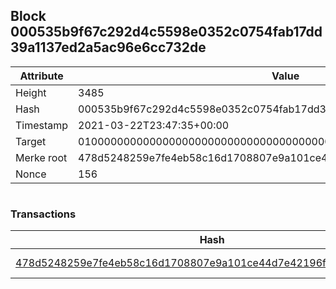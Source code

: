 ## Block 000535b9f67c292d4c5598e0352c0754fab17dd39a1137ed2a5ac96e6cc732de

Attribute | Value
--- | ---
Height | 3485
Hash | 000535b9f67c292d4c5598e0352c0754fab17dd39a1137ed2a5ac96e6cc732de
Timestamp | 2021-03-22T23:47:35+00:00
Target | 0100000000000000000000000000000000000000000000000000000000000000
Merke root | 478d5248259e7fe4eb58c16d1708807e9a101ce44d7e42196f7fdbb071fa2888
Nonce | 156

```

```

### Transactions

Hash | Amount
--- | ---
[478d5248259e7fe4eb58c16d1708807e9a101ce44d7e42196f7fdbb071fa2888](478d5248259e7fe4eb58c16d1708807e9a101ce44d7e42196f7fdbb071fa2888.md) | 10.00000000 SKEPTI 
